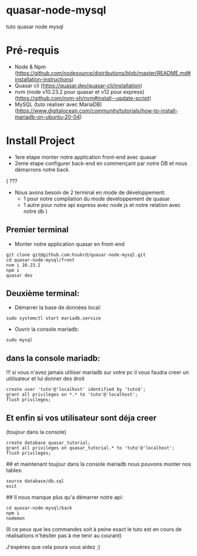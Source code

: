 # quasar-node-mysql
tuto quasar node mysql

# Pré-requis
  - Node & Npm 
  (https://github.com/nodesource/distributions/blob/master/README.md#installation-instructions)
  - Quasar cli 
  (https://quasar.dev/quasar-cli/installation)
  - nvm (node v10.23.2 pour quasar et v12 pour express)
  (https://github.com/nvm-sh/nvm#install--update-script)
  - MySQL (tuto réaliser avec MariaDB)
  (https://www.digitalocean.com/community/tutorials/how-to-install-mariadb-on-ubuntu-20-04)

# Install Project
  - 1ere etape monter notre application front-end avec quasar
  - 2eme etape configurer back-end en commençant par notre DB et nous démarrons notre back

( ???
  - Nous avons besoin de 2 terminal en mode de développement:
    - 1 pour notre compilation du mode developpement de quasar
    - 1 autre pour notre api express avec node js et notre relation avec notre db
)

## Premier terminal

- Monter notre application quasar en front-end
```
git clone git@github.com:hsukrd/quasar-node-mysql.git
cd quasar-node-mysql/front
nvm i 10.23.2
npm i
quasar dev
```

## Deuxième terminal:
  - Démarrer la base de données local:
```
sudo systemctl start mariadb.service
```
  - Ouvrir la console mariadb:
```
sudo mysql
```

## dans la console mariadb:

!!! si vous n'avez jamais utiliser mariadb sur votre pc il vous faudra creer un utilisateur et lui donner des droit

```
create user 'tuto'@'localhost' identified by 'tuto$';
grant all privileges on *.* to 'tuto'@'localhost';
flush privileges;
```
## Et enfin si vos utilisateur sont déja creer
(toujour dans la console)
```
create database quasar_tutorial;
grant all privileges on quasar_tutorial.* to 'tuto'@'localhost';
flush privileges;
```

## et maintenant toujour dans la console mariadb nous pouvons monter nos tables:
```
source database/db.sql
exit
```

## Il nous manque plus qu'a démarrer notre api:
```
cd quasar-node-mysql/back
npm i
nodemon
```

(Il ce peux que les commandes soit à peine exact le tuto est en cours de réalisations n'hésiter pas à me tenir au courant)

J'espères que cela poura vous aidez ;)